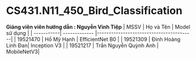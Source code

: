 # CS431.N11_450_Bird_Classification

**Giảng viên viên hướng dẫn :  Nguyễn Vinh Tiệp**
| MSSV       |  Họ và Tên       | Model sử dụng                               |
| -----------| -------------    |-----------------------------------------|
| 19521470   | Hồ Mỹ Hạnh   | EfficientNet B0 |
| 19521309   | Đinh Hoàng Linh Đan| Inception V3   |
| 19521217   | Trần Nguyễn Quỳnh Anh | MobileNetV3|
